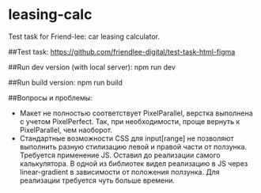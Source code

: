 # leasing-calc
Test task for Friend-lee: car leasing calculator.

##Test task: https://github.com/friendlee-digital/test-task-html-figma

##Run dev version (with local server): npm run dev

##Run build version: npm run build

##Вопросы и проблемы:
- Макет не полностью соответствует PixelParallel, верстка выполнена с учетом PixelPerfect. Так, при необходимости, проще вернуть к PixelParallel, чем наоборот.
- Стандартные возможности CSS для input[range] не позволяют выполнить разную стилизацию левой и правой части от ползунка. Требуется применение JS. Оставил до реализации самого калькулятора. В одной из библиотек видел реализацию в JS через linear-gradient в зависимости от положения ползунка. Для реализации требуется чуть больше времени.
